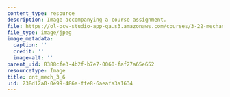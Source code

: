 ```yaml
---
content_type: resource
description: Image accompanying a course assignment.
file: https://ol-ocw-studio-app-qa.s3.amazonaws.com/courses/3-22-mechanical-behavior-of-materials-spring-2008/238d12a00e99486affe86aeafa3a1634_cnt_mech_3_6.jpg
file_type: image/jpeg
image_metadata:
  caption: ''
  credit: ''
  image-alt: ''
parent_uid: 8388cfe3-4b2f-b7e7-0060-faf27a65e652
resourcetype: Image
title: cnt_mech_3_6
uid: 238d12a0-0e99-486a-ffe8-6aeafa3a1634
---
```

